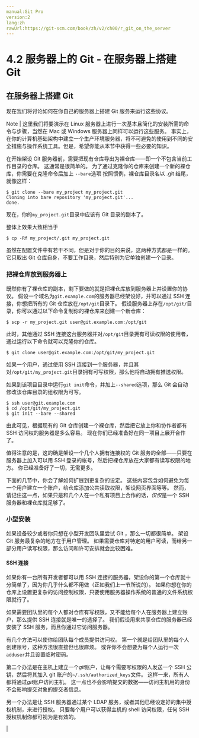 ```yaml
---
manual:Git Pro
version:2
lang:zh
rawUrl:https://git-scm.com/book/zh/v2/ch00/r_git_on_the_server
---
```



# 4.2 服务器上的 Git - 在服务器上搭建 Git

## 在服务器上搭建 Git<a name="r_git_on_the_server"></a>


现在我们将讨论如何在你自己的服务器上搭建 Git 服务来运行这些协议。


Note | 这里我们将要演示在 Linux 服务器上进行一次基本且简化的安装所需的命令与步骤，当然在 Mac 或 Windows 服务器上同样可以运行这些服务。 事实上，在你的计算机基础架构中建立一个生产环境服务器，将不可避免的使用到不同的安全措施与操作系统工具。但是，希望你能从本节中获得一些必要的知识。 




在开始架设 Git 服务器前，需要把现有仓库导出为裸仓库——即一个不包含当前工作目录的仓库。 这通常是很简单的。 为了通过克隆你的仓库来创建一个新的裸仓库，你需要在克隆命令后加上 `--bare`选项 按照惯例，裸仓库目录名以 .git 结尾，就像这样：



```
$ git clone --bare my_project my_project.git
Cloning into bare repository 'my_project.git'...
done.
```




现在，你的`my_project.git`目录中应该有 Git 目录的副本了。




整体上效果大致相当于



```
$ cp -Rf my_project/.git my_project.git
```




虽然在配置文件中有若干不同，但是对于你的目的来说，这两种方式都是一样的。 它只取出 Git 仓库自身，不要工作目录，然后特别为它单独创建一个目录。



### 把裸仓库放到服务器上<a name="r_bare_repo"></a>


既然你有了裸仓库的副本，剩下要做的就是把裸仓库放到服务器上并设置你的协议。 假设一个域名为`git.example.com`的服务器已经架设好，并可以通过 SSH 连接，你想把所有的 Git 仓库放在`/opt/git`目录下。 假设服务器上存在`/opt/git/`目录，你可以通过以下命令复制你的裸仓库来创建一个新仓库：



```
$ scp -r my_project.git user@git.example.com:/opt/git
```




此时，其他通过 SSH 连接这台服务器并对`/opt/git`目录拥有可读权限的使用者，通过运行以下命令就可以克隆你的仓库。



```
$ git clone user@git.example.com:/opt/git/my_project.git
```




如果一个用户，通过使用 SSH 连接到一个服务器，并且其对`/opt/git/my_project.git`目录拥有可写权限，那么他将自动拥有推送权限。




如果到该项目目录中运行`git init`命令，并加上`--shared`选项，那么 Git 会自动修改该仓库目录的组权限为可写。



```
$ ssh user@git.example.com
$ cd /opt/git/my_project.git
$ git init --bare --shared
```




由此可见，根据现有的 Git 仓库创建一个裸仓库，然后把它放上你和协作者都有 SSH 访问权的服务器是多么容易。 现在你们已经准备好在同一项目上展开合作了。




值得注意的是，这的确是架设一个几个人拥有连接权的 Git 服务的全部——只要在服务器上加入可以用 SSH 登录的帐号，然后把裸仓库放在大家都有读写权限的地方。 你已经准备好了一切，无需更多。




下面的几节中，你会了解如何扩展到更复杂的设定。 这些内容包含如何避免为每一个用户建立一个账户，给仓库添加公共读取权限，架设网页界面等等。 然而，请记住这一点，如果只是和几个人在一个私有项目上合作的话，<em>仅仅</em>是一个 SSH 服务器和裸仓库就足够了。




### 小型安装<a name="_小型安装"></a>


如果设备较少或者你只想在小型开发团队里尝试 Git ，那么一切都很简单。 架设 Git 服务最复杂的地方在于用户管理。 如果需要仓库对特定的用户可读，而给另一部分用户读写权限，那么访问和许可安排就会比较困难。



#### SSH 连接<a name="_ssh_连接"></a>


如果你有一台所有开发者都可以用 SSH 连接的服务器，架设你的第一个仓库就十分简单了，因为你几乎什么都不用做（正如我们上一节所说的）。 如果你想在你的仓库上设置更复杂的访问控制权限，只要使用服务器操作系统的普通的文件系统权限就行了。




如果需要团队里的每个人都对仓库有写权限，又不能给每个人在服务器上建立账户，那么提供 SSH 连接就是唯一的选择了。 我们假设用来共享仓库的服务器已经安装了 SSH 服务，而且你通过它访问服务器。




有几个方法可以使你给团队每个成员提供访问权。 第一个就是给团队里的每个人创建账号，这种方法很直接但也很麻烦。 或许你不会想要为每个人运行一次`adduser`并且设置临时密码。




第二个办法是在主机上建立一个<em>git</em>账户，让每个需要写权限的人发送一个 SSH 公钥，然后将其加入 git 账户的`~/.ssh/authorized_keys`文件。 这样一来，所有人都将通过<em>git</em>账户访问主机。 这一点也不会影响提交的数据——访问主机用的身份不会影响提交对象的提交者信息。




另一个办法是让 SSH 服务器通过某个 LDAP 服务，或者其他已经设定好的集中授权机制，来进行授权。 只要每个用户可以获得主机的 shell 访问权限，任何 SSH 授权机制你都可视为是有效的。




|


